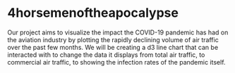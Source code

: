# 4horsemenoftheapocalypse

Our project aims to visualize the impact the COVID-19 pandemic has had on the aviation industry by plotting the rapidly declining volume of air traffic over the past few months. We will be creating a d3 line chart that can be interacted with to change the data it displays from total air traffic, to commercial air traffic, to showing the infection rates of the pandemic itself. 

